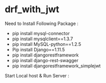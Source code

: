 # drf_with_jwt

Need to Install Following Package :
- pip install mysql-connector
- pip install mysqlclient==1.3.7
- pip install MySQL-python==1.2.5
- Pip install Django==1.11.5
- pip install djangorestframework
- pip install django-rest-swagger
- pip install djangorestframework_simplejwt



Start Local host & Run Server :



